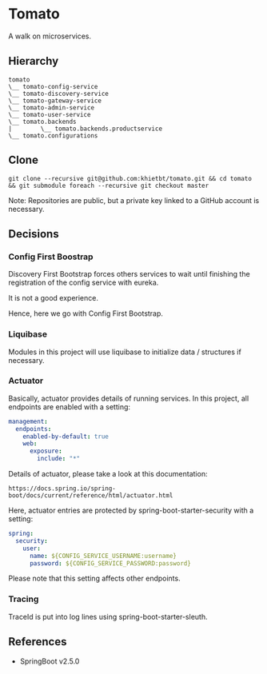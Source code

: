 # Tomato

A walk on microservices.

## Hierarchy

```text
tomato
\__ tomato-config-service
\__ tomato-discovery-service
\__ tomato-gateway-service
\__ tomato-admin-service
\__ tomato-user-service
\__ tomato.backends
|        \__ tomato.backends.productservice
\__ tomato.configurations
```

## Clone

```shell
git clone --recursive git@github.com:khietbt/tomato.git && cd tomato && git submodule foreach --recursive git checkout master
```

Note: Repositories are public, but a private key linked to a GitHub account is necessary.

## Decisions

### Config First Boostrap

Discovery First Bootstrap forces others services to wait until finishing the registration of the config service with
eureka.

It is not a good experience.

Hence, here we go with Config First Bootstrap.

### Liquibase

Modules in this project will use liquibase to initialize data / structures if necessary.

### Actuator

Basically, actuator provides details of running services. In this project, all endpoints are enabled with a setting:

```yaml
management:
  endpoints:
    enabled-by-default: true
    web:
      exposure:
        include: "*"
```

Details of actuator, please take a look at this documentation:

```text
https://docs.spring.io/spring-boot/docs/current/reference/html/actuator.html
```

Here, actuator entries are protected by spring-boot-starter-security with a setting:

```yaml
spring:
  security:
    user:
      name: ${CONFIG_SERVICE_USERNAME:username}
      password: ${CONFIG_SERVICE_PASSWORD:password}
```

Please note that this setting affects other endpoints.

### Tracing

TraceId is put into log lines using spring-boot-starter-sleuth.

## References

* SpringBoot v2.5.0